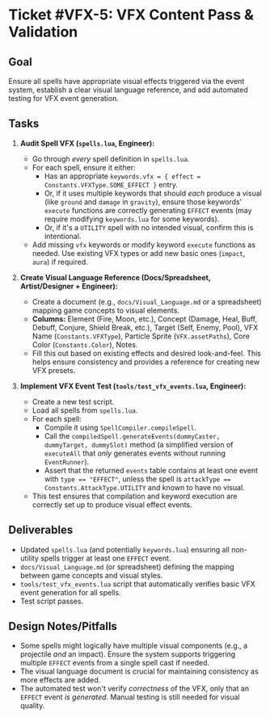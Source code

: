 # Ticket #VFX-5: VFX Content Pass & Validation

## Goal
Ensure all spells have appropriate visual effects triggered via the event system, establish a clear visual language reference, and add automated testing for VFX event generation.

## Tasks

1.  **Audit Spell VFX (`spells.lua`, Engineer):**
    *   Go through *every* spell definition in `spells.lua`.
    *   For each spell, ensure it either:
        *   Has an appropriate `keywords.vfx = { effect = Constants.VFXType.SOME_EFFECT }` entry.
        *   Or, if it uses multiple keywords that should *each* produce a visual (like `ground` and `damage` in `gravity`), ensure those keywords' `execute` functions are correctly generating `EFFECT` events (may require modifying `keywords.lua` for some keywords).
        *   Or, if it's a `UTILITY` spell with no intended visual, confirm this is intentional.
    *   Add missing `vfx` keywords or modify keyword `execute` functions as needed. Use existing VFX types or add new basic ones (`impact`, `aura`) if required.

2.  **Create Visual Language Reference (Docs/Spreadsheet, Artist/Designer + Engineer):**
    *   Create a document (e.g., `docs/Visual_Language.md` or a spreadsheet) mapping game concepts to visual elements.
    *   **Columns:** Element (Fire, Moon, etc.), Concept (Damage, Heal, Buff, Debuff, Conjure, Shield Break, etc.), Target (Self, Enemy, Pool), VFX Name (`Constants.VFXType`), Particle Sprite (`VFX.assetPaths`), Core Color (`Constants.Color`), Notes.
    *   Fill this out based on existing effects and desired look-and-feel. This helps ensure consistency and provides a reference for creating new VFX presets.

3.  **Implement VFX Event Test (`tools/test_vfx_events.lua`, Engineer):**
    *   Create a new test script.
    *   Load all spells from `spells.lua`.
    *   For each spell:
        *   Compile it using `SpellCompiler.compileSpell`.
        *   Call the `compiledSpell.generateEvents(dummyCaster, dummyTarget, dummySlot)` method (a simplified version of `executeAll` that *only* generates events without running `EventRunner`).
        *   Assert that the returned `events` table contains at least one event with `type == "EFFECT"`, unless the spell is `attackType == Constants.AttackType.UTILITY` and known to have no visual.
    *   This test ensures that compilation and keyword execution are correctly set up to produce visual effect events.

## Deliverables
-   Updated `spells.lua` (and potentially `keywords.lua`) ensuring all non-utility spells trigger at least one `EFFECT` event.
-   `docs/Visual_Language.md` (or spreadsheet) defining the mapping between game concepts and visual styles.
-   `tools/test_vfx_events.lua` script that automatically verifies basic VFX event generation for all spells.
-   Test script passes.

## Design Notes/Pitfalls
-   Some spells might logically have multiple visual components (e.g., a projectile *and* an impact). Ensure the system supports triggering multiple `EFFECT` events from a single spell cast if needed.
-   The visual language document is crucial for maintaining consistency as more effects are added.
-   The automated test won't verify *correctness* of the VFX, only that an `EFFECT` event *is generated*. Manual testing is still needed for visual quality.